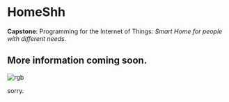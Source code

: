 # HomeShh

**Capstone**: Programming for the Internet of Things: *Smart Home for people with different needs.*

## More information coming soon.

![rgb](https://cloud.githubusercontent.com/assets/22894897/25677487/84b7980a-301c-11e7-9445-c3edd96d7a4c.gif)

sorry.
